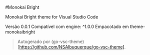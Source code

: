 #Monokai Bright

Monokai Bright theme for Visual Studio Code

Versão 0.0.1
Compatível com engine: ^1.0.0
Empacotado em theme-monokaibright

> Autogerado por (go-vsc-theme)[https://github.com/NSAlbuquerque/go-vsc-theme].